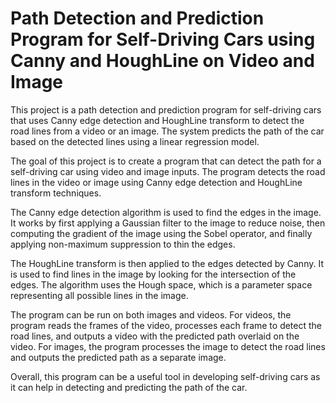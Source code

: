 # Path Detection and Prediction Program for Self-Driving Cars using Canny and HoughLine on Video and Image
This project is a path detection and prediction program for self-driving cars that uses Canny edge detection and HoughLine transform to detect the road lines from a video or an image. The system predicts the path of the car based on the detected lines using a linear regression model.

The goal of this project is to create a program that can detect the path for a self-driving car using video and image inputs. The program detects the road lines in the video or image using Canny edge detection and HoughLine transform techniques.

The Canny edge detection algorithm is used to find the edges in the image. It works by first applying a Gaussian filter to the image to reduce noise, then computing the gradient of the image using the Sobel operator, and finally applying non-maximum suppression to thin the edges.

The HoughLine transform is then applied to the edges detected by Canny. It is used to find lines in the image by looking for the intersection of the edges. The algorithm uses the Hough space, which is a parameter space representing all possible lines in the image.

The program can be run on both images and videos. For videos, the program reads the frames of the video, processes each frame to detect the road lines, and outputs a video with the predicted path overlaid on the video. For images, the program processes the image to detect the road lines and outputs the predicted path as a separate image.

Overall, this program can be a useful tool in developing self-driving cars as it can help in detecting and predicting the path of the car.
